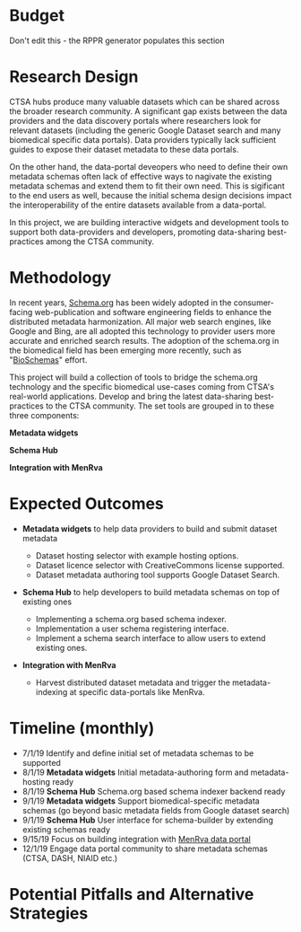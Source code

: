 # Budget
Don't edit this - the RPPR generator populates this section

# Research Design

CTSA hubs produce many valuable datasets which can be shared across the broader research community. A significant gap exists between the data providers and the data discovery portals where researchers look for relevant datasets (including the generic Google Dataset search and many biomedical specific data portals). Data providers typically lack sufficient guides to expose their dataset metadata to these data portals.

On the other hand, the data-portal deveopers who need to define their own metadata schemas often lack of effective ways to nagivate the existing metadata schemas and extend them to fit their own need. This is sigificant to the end users as well, because the initial schema design decisions impact the interoperability of the entire datasets available from a data-portal.

In this project, we are building interactive widgets and development tools to support both data-providers and developers, promoting data-sharing best-practices among the CTSA community.


# Methodology

In recent years, [Schema.org](https://schema.org) has been widely adopted in the consumer-facing web-publication and software engineering fields to enhance the distributed metadata harmonization. All major web search engines, like Google and Bing, are all adopted this technology to provider users more accurate and enriched search results. The adoption of the schema.org in the biomedical field has been emerging more recently, such as "[BioSchemas](https://bioschemas.org)" effort.

This project will build a collection of tools to bridge the schema.org technology and the specific biomedical use-cases coming from CTSA's real-world applications. Develop and bring the latest data-sharing best-practices to the CTSA community. The set tools are grouped in to these three components:


**Metadata widgets**


**Schema Hub**


**Integration with MenRva**


# Expected Outcomes

- **Metadata widgets** to help data providers to build and submit dataset metadata
    - Dataset hosting selector with example hosting options.
    - Dataset licence selector with CreativeCommons license supported.
    - Dataset metadata authoring tool supports Google Dataset Search.

- **Schema Hub** to help developers to build metadata schemas on top of existing ones
    - Implementing a schema.org based schema indexer.
    - Implementation a user schema registering interface.
    - Implement a schema search interface to allow users to extend existing ones.

- **Integration with MenRva**
    - Harvest distributed dataset metadata and trigger the metadata-indexing at specific data-portals like MenRva.

# Timeline (monthly)
- 7/1/19 Identify and define initial set of metadata schemas to be supported
- 8/1/19 **Metadata widgets** Initial metadata-authoring form and metadata-hosting ready
- 8/1/19 **Schema Hub** Schema.org based schema indexer backend ready
- 9/1/19 **Metadata widgets** Support biomedical-specific metadata schemas (go beyond basic metadata fields from Google dataset search)
- 9/1/19 **Schema Hub** User interface for schema-builder by extending existing schemas ready
- 9/15/19 Focus on building integration with [MenRva data portal](https://github.com/data2health/menRva)
- 12/1/19 Engage data portal community to share metadata schemas (CTSA, DASH, NIAID etc.)

# Potential Pitfalls and Alternative Strategies
